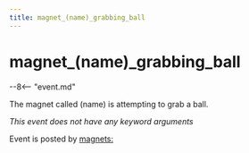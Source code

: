 ```yaml
---
title: magnet_(name)_grabbing_ball
---
```


# magnet_(name)\_grabbing_ball


--8<-- "event.md"

The magnet called (name) is attempting to grab a ball.

*This event does not have any keyword arguments*

Event is posted by [magnets:](../config/magnets.md)

